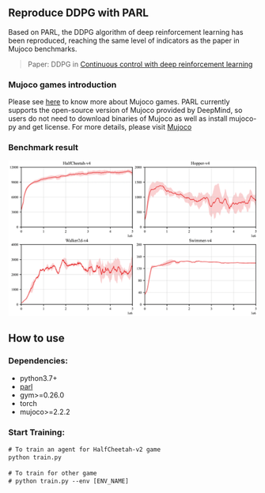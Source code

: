 ## Reproduce DDPG with PARL
Based on PARL, the DDPG algorithm of deep reinforcement learning has been reproduced, reaching the same level of indicators as the paper in Mujoco benchmarks.

> Paper: DDPG in [Continuous control with deep reinforcement learning](https://arxiv.org/abs/1509.02971)

### Mujoco games introduction
Please see [here](https://github.com/openai/mujoco-py) to know more about Mujoco games.
PARL currently supports the open-source version of Mujoco provided by DeepMind, so users do not need to download binaries of Mujoco as well as install mujoco-py and get license. For more details, please visit [Mujoco](https://github.com/deepmind/mujoco)

### Benchmark result

<img src="https://github.com/benchmarking-rl/PARL-experiments/blob/master/DDPG/torch/result.png" width="600" alt="DDPG_results"/>

## How to use
### Dependencies:
+ python3.7+
+ [parl](https://github.com/PaddlePaddle/PARL)
+ gym>=0.26.0
+ torch
+ mujoco>=2.2.2

### Start Training:
```
# To train an agent for HalfCheetah-v2 game
python train.py

# To train for other game
# python train.py --env [ENV_NAME]
